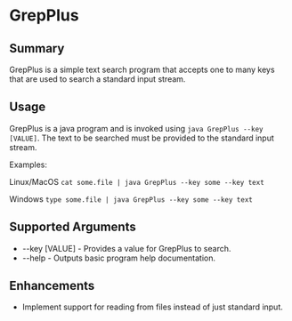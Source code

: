 # GrepPlus
## Summary
GrepPlus is a simple text search program that accepts one to many keys that are used to search a standard input stream.

## Usage
GrepPlus is a java program and is invoked using `java GrepPlus --key [VALUE]`. The text to be
searched must be provided to the standard input stream.

Examples:

Linux/MacOS
`cat some.file | java GrepPlus --key some --key text`

Windows
`type some.file | java GrepPlus --key some --key text`

## Supported Arguments
* --key [VALUE] - Provides a value for GrepPlus to search.
* --help - Outputs basic program help documentation.

## Enhancements
* Implement support for reading from files instead of just standard input.
